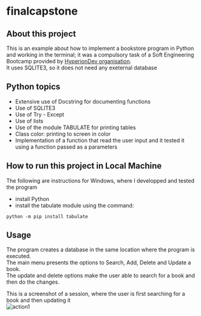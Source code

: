 # finalcapstone

## About this project<br>
This is an example about how to implement a bookstore program in Python and working in the terminal; it was a compulsory task of a Soft Engineering Bootcamp provided by [HyperionDev organisation](https://www.hyperiondev.com/).<br>
It uses SQLITE3, so it does not need any exeternal database

## Python topics<br>
- Extensive use of Docstring for documenting functions<br>
- Use of SQLITE3<br>
- Use of Try - Except<br>
- Use of lists<br>
- Use of the module TABULATE for printing tables<br>
- Class color: printing to screen in color<br>
- Implementation of a function that read the user input and it tested it using a function passed as a parameters<br>

## How to run this project in Local Machine

The following are instructions for Windows, where I developped and tested the program<br>
- install Python<br>
- install the tabulate module using the command:

```
python -m pip install tabulate
```

## Usage<br>
The program creates a database in the same location where the program is executed.<br>
The main menu presents the options to Search, Add, Delete and Update a book.<br>
The update and delete options make the user able to search for a book and then do the changes.

This is a screenshot of a session, where the user is first searching for a book and then updating it<br>
![action1](https://user-images.githubusercontent.com/122682180/219347461-56656894-69e3-47f2-b87a-69299529311d.png)
